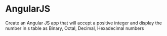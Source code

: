 # AngularJS
Create an Angular JS app that will accept a positive integer and display the number in s table as Binary, Octal, Decimal, Hexadecimal numbers
